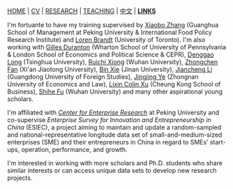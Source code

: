 [HOME](./index.md) | [CV](./assets/CV_FanghaoChen_240916.pdf) | [RESEARCH](./research.md) | [TEACHING](./teaching.md) | [中文](./chinesepage.md) | [**LINKS**](./links.md)

I'm fortuante to have my training supervised by [Xiaobo Zhang](https://www.gsm.pku.edu.cn/jsjjxq.jsp?urltype=tree.TreeTempUrl&wbtreeid=1141&user_id=x.zhang) (Guanghua School of Management at Peking University & International Food Policy Research Institute) and [Loren Brandt](https://brandt.economics.utoronto.ca/) (University of Toronto). I'm also working with [Gilles Duranton](http://real-faculty.wharton.upenn.edu/duranton/) (Wharton School of University of Pennsylvania & London School of Economics and Political Science & CEPR), [Denggao Long](https://www.tioe.tsinghua.edu.cn/info/1179/1308.htm) (Tsinghua University), [Ruichi Xiong](https://www.ruichixiong.com/) (Wuhan University), [Zhongchen Fan](http://sef.xjtu.edu.cn/info/1086/18778.htm) (Xi'an Jiaotong University), [Bin Xie](http://binxie.weebly.com/) (Jinan University), [Jiancheng Li](https://jingmao.gdufs.edu.cn/info/2380/11238.htm) (Guangdong University of Foreign Studies), [Jingjing Ye](https://csxy.zuel.edu.cn/2022/0903/c7501a305013/pagem.htm) (Zhongnan University of Economics and Law), [Lixin Colin Xu](https://english.ckgsb.edu.cn/faculty/lixin-colin-xu/) (Cheung Kong School of Business), [Shihe Fu](https://ems.whu.edu.cn/info/1680/215401.htm) (Wuhan University) and many other aspirational young scholars. 

I'm affiliated with [_Center for Enterprise Research_](https://www.cer.pku.edu.cn/) at Peking University and co-supervise _Enterprise Survey for Innovation and Entrepreneurship in China_ (ESIEC), a project aiming to maintain and update a random-sampled and national-representative longitude data set of small-and-medium-sized enterprises (SME) and their entrepreneurs in China in regard to SMEs’ start-ups, operation, performance, and growth.

I'm interested in working with more scholars and Ph.D. students who share similar interests or can access unique data sets to develop new research projects.
